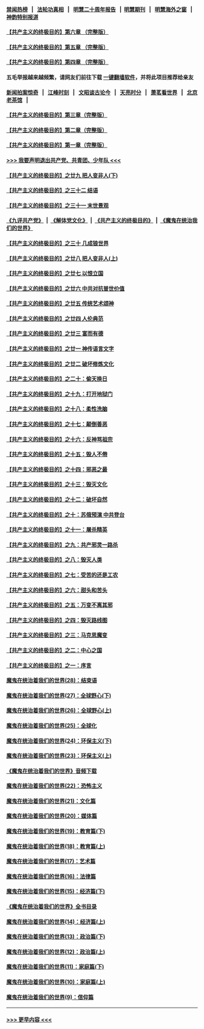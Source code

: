 #### [禁闻热榜](热点新闻.md?=0)  &nbsp;&nbsp;|&nbsp;&nbsp; [法轮功真相](https://github.com/gfw-breaker/truth/blob/master/README.md?=0) &nbsp;&nbsp;|&nbsp;&nbsp; [明慧二十周年报告](https://github.com/gfw-breaker/mh-reports/blob/master/README.md?=0) &nbsp;&nbsp;|&nbsp;&nbsp;[明慧期刊](https://github.com/gfw-breaker/mh-qikan) &nbsp;&nbsp;|&nbsp;&nbsp; [明慧海外之窗](https://github.com/gfw-breaker/mh-news/blob/master/README.md?=0) &nbsp;&nbsp;|&nbsp;&nbsp; [神韵特别报道](https://github.com/gfw-breaker/mh-news/blob/master/shenyun.md?=0)
#### [【共产主义的终极目的】第六章 （完整版）](../pages/nsc422/n11428913.md?t=02260201) 
#### [【共产主义的终极目的】第五章 （完整版）](../pages/nsc422/n11428912.md?t=02260201) 
#### [【共产主义的终极目的】第四章 （完整版）](../pages/nsc422/n11428907.md?t=02260201) 
#### 五毛举报越来越频繁，请网友们前往下载 [一键翻墙软件](https://github.com/gfw-breaker/ssr-accounts)，并将此项目推荐给亲友
#### [新闻拍案惊奇](https://github.com/gfw-breaker/banned-news/blob/master/pages/link4.md) &nbsp;&nbsp;|&nbsp;&nbsp; [江峰时刻](https://github.com/gfw-breaker/banned-news/blob/master/pages/link4.md) &nbsp;&nbsp;|&nbsp;&nbsp; [文昭谈古论今](https://github.com/gfw-breaker/banned-news/blob/master/pages/link4.md) &nbsp;&nbsp;|&nbsp;&nbsp; [天亮时分](https://github.com/gfw-breaker/banned-news/blob/master/pages/link4.md) &nbsp;&nbsp;|&nbsp;&nbsp; [萧茗看世界](https://github.com/gfw-breaker/banned-news/blob/master/pages/link4.md) &nbsp;&nbsp;|&nbsp;&nbsp; [北京老茶馆](https://github.com/gfw-breaker/banned-news/blob/master/pages/link4.md) &nbsp;&nbsp;|&nbsp;&nbsp; 
#### [【共产主义的终极目的】第三章（完整版）](../pages/nsc422/n11428848.md?t=02260201) 
#### [【共产主义的终极目的】第二章（完整版）](../pages/nsc422/n11428831.md?t=02260201) 
#### [【共产主义的终极目的】第一章（完整版）](../pages/nsc422/n11417651.md?t=02260201) 
#### [>>> 我要声明退出共产党、共青团、少年队 <<<](https://github.com/begood0513/goodnews/blob/master/quit/letter.md) 
#### [【共产主义的终极目的】之廿九 把人变非人(下)](../pages/nsc422/n11344140.md?t=02260201) 
#### [【共产主义的终极目的】之三十二 结语](../pages/nsc422/n11360535.md?t=02260201) 
#### [【共产主义的终极目的】之三十一 末世景观](../pages/nsc422/n11351129.md?t=02260201) 
#### [《九评共产党》](https://github.com/begood0513/9ping.md/blob/master/README.md) &nbsp;|&nbsp; [《解体党文化》](../../../../jtdwh.md/blob/master/README.md)  &nbsp;|&nbsp; [《共产主义的终极目的》](../../../../gczydzjmd.md/blob/master/README.md) &nbsp;|&nbsp; [《魔鬼在统治我们的世界》](../../../../mgztzwmdsj.md/blob/master/README.md) 
#### [【共产主义的终极目的】之三十 几成狼世界](../pages/nsc422/n11348280.md?t=02260201) 
#### [【共产主义的终极目的】之廿八 把人变非人(上)](../pages/nsc422/n11340492.md?t=02260201) 
#### [【共产主义的终极目的】之廿七 以恨立国](../pages/nsc422/n11336944.md?t=02260201) 
#### [【共产主义的终极目的】之廿六 中共对抗普世价值](../pages/nsc422/n11324785.md?t=02260201) 
#### [【共产主义的终极目的】之廿五 传统艺术颂神](../pages/nsc422/n11296396.md?t=02260201) 
#### [【共产主义的终极目的】之廿四 人伦典范](../pages/nsc422/n11296397.md?t=02260201) 
#### [【共产主义的终极目的】之廿三 富而有德](../pages/nsc422/n11283598.md?t=02260201) 
#### [【共产主义的终极目的】之廿一 神传语言文字](../pages/nsc422/n11263265.md?t=02260201) 
#### [【共产主义的终极目的】之廿二 破坏修炼文化](../pages/nsc422/n11245728.md?t=02260201) 
#### [【共产主义的终极目的】之二十：偷天换日](../pages/nsc422/n11238846.md?t=02260201) 
#### [【共产主义的终极目的】之十九：打开地狱门](../pages/nsc422/n11206376.md?t=02260201) 
#### [【共产主义的终极目的】之十八：柔性洗脑](../pages/nsc422/n11199994.md?t=02260201) 
#### [【共产主义的终极目的】之十七：颠倒善恶](../pages/nsc422/n11179782.md?t=02260201) 
#### [【共产主义的终极目的】之十六：反神骂祖宗](../pages/nsc422/n11166798.md?t=02260201) 
#### [【共产主义的终极目的】之十五：毁人不倦](../pages/nsc422/n11166792.md?t=02260201) 
#### [【共产主义的终极目的】之十四：邪恶之最](../pages/nsc422/n11150249.md?t=02260201) 
#### [【共产主义的终极目的】之十三：毁灭文化](../pages/nsc422/n11135227.md?t=02260201) 
#### [【共产主义的终极目的】之十二：破坏自然](../pages/nsc422/n11135214.md?t=02260201) 
#### [【共产主义的终极目的】之十：苏俄预演 中共登台](../pages/nsc422/n11118424.md?t=02260201) 
#### [【共产主义的终极目的】之十一：屠杀精英](../pages/nsc422/n11118442.md?t=02260201) 
#### [【共产主义的终极目的】之九：共产邪灵一路杀](../pages/nsc422/n11114139.md?t=02260201) 
#### [【共产主义的终极目的】之八：毁灭人类](../pages/nsc422/n11108503.md?t=02260201) 
#### [【共产主义的终极目的】之七：受苦的还是工农](../pages/nsc422/n11101809.md?t=02260201) 
#### [【共产主义的终极目的】之六：甜头和苦头](../pages/nsc422/n11096971.md?t=02260201) 
#### [【共产主义的终极目的】之五：万变不离其邪](../pages/nsc422/n11091285.md?t=02260201) 
#### [【共产主义的终极目的】之四：毁灭路线图](../pages/nsc422/n11086284.md?t=02260201) 
#### [【共产主义的终极目的】之三：马克思魔变](../pages/nsc422/n11061941.md?t=02260201) 
#### [【共产主义的终极目的】之二：中心之国](../pages/nsc422/n11047728.md?t=02260201) 
#### [【共产主义的终极目的】之一：序言](../pages/nsc422/n11086077.md?t=02260201) 
#### [魔鬼在统治着我们的世界(28)：结束语](../pages/nsc422/n10936246.md?t=02260201) 
#### [魔鬼在统治着我们的世界(27)：全球野心(下)](../pages/nsc422/n10928319.md?t=02260201) 
#### [魔鬼在统治着我们的世界(26)：全球野心(上)](../pages/nsc422/n10900318.md?t=02260201) 
#### [魔鬼在统治着我们的世界(25)：全球化](../pages/nsc422/n10788205.md?t=02260201) 
#### [魔鬼在统治着我们的世界(24)：环保主义(下)](../pages/nsc422/n10695307.md?t=02260201) 
#### [魔鬼在统治着我们的世界(23)：环保主义(上)](../pages/nsc422/n10688613.md?t=02260201) 
#### [《魔鬼在统治着我们的世界》音频下载](../pages/nsc422/n10635553.md?t=02260201) 
#### [魔鬼在统治着我们的世界(22)：恐怖主义](../pages/nsc422/n10614727.md?t=02260201) 
#### [魔鬼在统治着我们的世界(21)：文化篇](../pages/nsc422/n10597706.md?t=02260201) 
#### [魔鬼在统治着我们的世界(20)：媒体篇](../pages/nsc422/n10586579.md?t=02260201) 
#### [魔鬼在统治着我们的世界(19)：教育篇(下)](../pages/nsc422/n10564808.md?t=02260201) 
#### [魔鬼在统治着我们的世界(18)：教育篇(上)](../pages/nsc422/n10526970.md?t=02260201) 
#### [魔鬼在统治着我们的世界(17)：艺术篇](../pages/nsc422/n10499093.md?t=02260201) 
#### [魔鬼在统治着我们的世界(16)：法律篇](../pages/nsc422/n10485969.md?t=02260201) 
#### [魔鬼在统治着我们的世界(15)：经济篇(下)](../pages/nsc422/n10469975.md?t=02260201) 
#### [《魔鬼在统治着我们的世界》全书目录](../pages/nsc422/n10464261.md?t=02260201) 
#### [魔鬼在统治着我们的世界(14)：经济篇(上)](../pages/nsc422/n10457370.md?t=02260201) 
#### [魔鬼在统治着我们的世界(13)：政治篇(下)](../pages/nsc422/n10448270.md?t=02260201) 
#### [魔鬼在统治着我们的世界(12)：政治篇(上)](../pages/nsc422/n10444576.md?t=02260201) 
#### [魔鬼在统治着我们的世界(11)：家庭篇(下)](../pages/nsc422/n10440961.md?t=02260201) 
#### [魔鬼在统治着我们的世界(10)：家庭篇(上)](../pages/nsc422/n10435448.md?t=02260201) 
#### [魔鬼在统治着我们的世界(9)：信仰篇](../pages/nsc422/n10432159.md?t=02260201) 

----
#### [ >>> 更早内容 <<< ](../indexes/nsc422-earlier.md)
